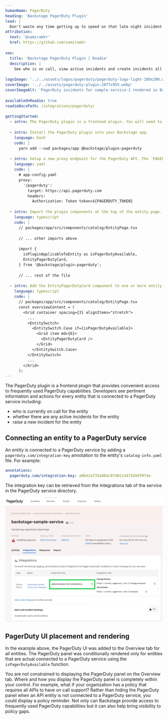 ```yaml
---
humanName: PagerDuty
heading: 'Backstage PagerDuty Plugin'
lead: |
  Don't waste any time getting up to speed on that late night incident.
attribution:
  text: '@samiramkr'
  href: https://github.com/samiramkr

seo:
  title: 'Backstage PagerDuty Plugin | Roadie'
  description: |
    See who is on call, view active incidents and create incidents all from within Backstage.

logoImage: '../../assets/logos/pagerduty/pagerduty-logo-light-200x200.webp'
coverImage: '../../assets/pagerduty-plugin-2077x955.webp'
coverImageAlt: 'PagerDuty incidents for sample-service-1 rendered in Backstage.'

availableOnRoadie: true
roadieDocsPath: /integrations/pagerduty/

gettingStarted:
  - intro: The PagerDuty plugin is a frontend plugin. You will need to install it, configure it and add it to an appropriate location on the entity page.

  - intro: Install the PagerDuty plugin into your Backstage app.
    language: bash
    code: |
      yarn add --cwd packages/app @backstage/plugin-pagerduty

  - intro: Setup a new proxy endpoint for the PagerDuty API. The `PAGERDUTY_TOKEN` environment variable will be used to specify a secret access token required to access the PagerDuty API.
    language: yaml
    code: |
      # app-config.yaml
      proxy:
        '/pagerduty':
          target: https://api.pagerduty.com
          headers:
            Authorization: Token token=${PAGERDUTY_TOKEN}

  - intro: Import the plugin components at the top of the entity page.
    language: typescript
    code: |
      // packages/app/src/components/catalog/EntityPage.tsx

      // ... other imports above

      import {
        isPluginApplicableToEntity as isPagerDutyAvailable,
        EntityPagerDutyCard,
      } from '@backstage/plugin-pagerduty';

      // ... rest of the file

  - intro: Add the EntityPagerDutyCard component to one or more entity page components, depending on where you want the PagerDuty UI to appear. For example, here's how to display the PagerDuty UI on the existing Overview tab which is rendered for all types of entities.
    language: typescript
    code: |
      // packages/app/src/components/catalog/EntityPage.tsx
      const overviewContent = (
        <Grid container spacing={3} alignItems="stretch">
          ...
          <EntitySwitch>
            <EntitySwitch.Case if={isPagerDutyAvailable}>
              <Grid item md={6}>
                <EntityPagerDutyCard />
              </Grid>
            </EntitySwitch.Case>
          </EntitySwitch>
          ...
        </Grid>
      );
---
```


The PagerDuty plugin is a frontend plugin that provides convenient access to frequently used PagerDuty capabilities. Developers see pertinent information and actions for every entity that is connected to a PagerDuty service including:

- who is currently on call for the entity
- whether there are any active incidents for the entity
- raise a new incident for the entity

## Connecting an entity to a PagerDuty service

An entity is connected to a PagerDuty service by adding a `pagerduty.com/integration-key` annotation to the entity's `catalog-info.yaml` file. For example:

```yaml
annotations:
  pagerduty.com/integration-key: a8642af33a984c07d01144f420df074e
```

The integration key can be retrieved from the Integrations tab of the service in the PagerDuty service directory.

![PagerDuty service integrations tab](./pagerduty-service-integration-key.webp)

## PagerDuty UI placement and rendering

In the example above, the PagerDuty UI was added to the Overview tab for all entities. The PagerDuty panel was conditionally rendered only for entities that are actual connected to a PagerDuty service using the `isPagerDutyAvailable` function.

You are not constrained to displaying the PagerDuty panel on the Overview tab. Where and how you display the PagerDuty panel is completely within your control. For example, what if your organization has a policy that requires all APIs to have on call support? Rather than hiding the PagerDuty panel when an API entity is not connected to a PagerDuty service, you could display a policy reminder. Not only can Backstage provide access to frequently used PagerDuty capabilities but it can also help bring visibility to policy gaps.
